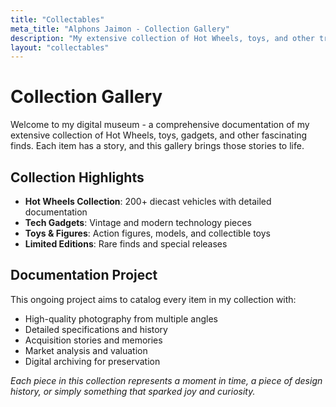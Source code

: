 ```yaml
---
title: "Collectables"
meta_title: "Alphons Jaimon - Collection Gallery"
description: "My extensive collection of Hot Wheels, toys, and other treasures documented with detailed photography and stories."
layout: "collectables"
---
```


# Collection Gallery

Welcome to my digital museum - a comprehensive documentation of my extensive collection of Hot Wheels, toys, gadgets, and other fascinating finds. Each item has a story, and this gallery brings those stories to life.

## Collection Highlights

- **Hot Wheels Collection**: 200+ diecast vehicles with detailed documentation
- **Tech Gadgets**: Vintage and modern technology pieces
- **Toys & Figures**: Action figures, models, and collectible toys
- **Limited Editions**: Rare finds and special releases

## Documentation Project

This ongoing project aims to catalog every item in my collection with:
- High-quality photography from multiple angles
- Detailed specifications and history
- Acquisition stories and memories
- Market analysis and valuation
- Digital archiving for preservation

*Each piece in this collection represents a moment in time, a piece of design history, or simply something that sparked joy and curiosity.*